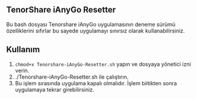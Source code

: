 ## TenorShare iAnyGo Resetter

Bu bash dosyası Tenorshare iAnyGo uygulamasının deneme sürümü özelliklerini sıfırlar bu sayede uygulamayı sınırsız olarak kullanabilirsiniz.

## Kullanım

1. `chmod+x Tenorshare-iAnyGo-Resetter.sh` yapın ve dosyaya yönetici izni verin.
2. ./Tenorshare-iAnyGo-Resetter.sh ile çalıştırın.
3. Bu işlem sırasında uygulama kapalı olmalıdır. İşlem biitikten sonra uygulamaya tekrar girebilirsiniz.
